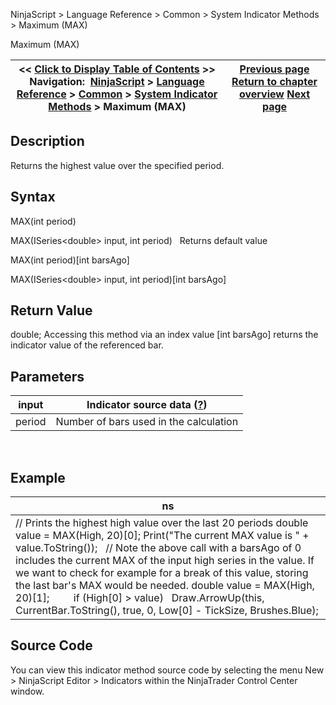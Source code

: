 ﻿
NinjaScript \> Language Reference \> Common \> System Indicator Methods \> Maximum (MAX)

Maximum (MAX)

| \<\< [Click to Display Table of Contents](maximum_max.md) \>\> **Navigation:**     [NinjaScript](ninjascript-1.md) \> [Language Reference](language_reference_wip-1.md) \> [Common](common-1.md) \> [System Indicator Methods](indicators-1.md) \> Maximum (MAX) | [Previous page](maenvelopes-1.md) [Return to chapter overview](indicators-1.md) [Next page](mcclellan_oscillator-1.md) |
| --- | --- |
## Description
Returns the highest value over the specified period.

## Syntax
MAX(int period)  

MAX(ISeries\<double\> input, int period)
 
Returns default value  

MAX(int period)\[int barsAgo]  

MAX(ISeries\<double\> input, int period)\[int barsAgo]

## Return Value
double; Accessing this method via an index value \[int barsAgo] returns the indicator value of the referenced bar.

## Parameters

| input | Indicator source data ([?](valid_input_data_for_indicator-1.md)) |
| --- | --- |
| period | Number of bars used in the calculation |
 
## 
## Example

| ns |
| --- |
| // Prints the highest high value over the last 20 periods double value \= MAX(High, 20)\[0]; Print("The current MAX value is " \+ value.ToString());   // Note the above call with a barsAgo of 0 includes the current MAX of the input high series in the value. If we want to check for example for a break of this value, storing the last bar's MAX would be needed. double value \= MAX(High, 20)\[1];           if (High\[0] \> value)    Draw.ArrowUp(this, CurrentBar.ToString(), true, 0, Low\[0] \- TickSize, Brushes.Blue); |

## Source Code
You can view this indicator method source code by selecting the menu New \> NinjaScript Editor \> Indicators within the NinjaTrader Control Center window.
